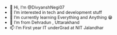 - 👋 Hi, I’m @DivyanshNegi07
- 👀 I’m interested in tech and development stuff
- 🌱 I’m currently learning Everything and Anything 😁
- 💞️ I’m from Dehradun , Uttarakhand
- 📫 I’m First year IT underGrad at NIT Jalandhar

<!---
DivyanshNegi07/DivyanshNegi07 is a ✨ special ✨ repository because its `README.md` (this file) appears on your GitHub profile.
You can click the Preview link to take a look at your changes.
--->
